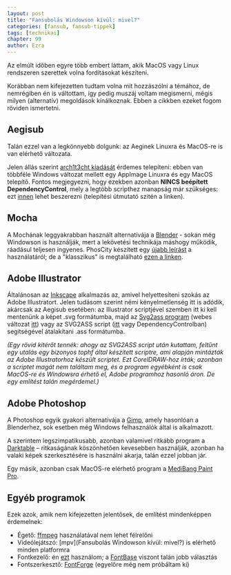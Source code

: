 ```yaml
---
layout: post
title: "Fansubolás Windowson kívül: mivel?"
categories: [fansub, fansub-tippek]
tags: [technikai]
chapter: 99
author: Ezra
---
```


Az elmúlt időben egyre több embert láttam, akik MacOS vagy Linux rendszeren szerettek volna fordításokat készíteni.


Korábban nem kifejezetten tudtam volna mit hozzászólni a témához, de nemrégiben én is váltottam, így pedig muszáj voltam megismerni, mégis milyen (alternatív) megoldások kínálkoznak. Ebben a cikkben ezeket fogom röviden ismertetni.


## Aegisub

Talán ezzel van a legkönnyebb dolgunk: az Aeginek Linuxra és MacOS-re is van elérhető változata.

Jelen állás szerint [arch1t3cht kiadását](https://github.com/arch1t3cht) érdemes telepíteni: ebben van többféle Windows változat mellett egy AppImage Linuxra és egy MacOS telepítő.
Fontos megjegyezni, hogy ezekben azonban **NINCS beépített DependencyControl**, mely a legtöbb scripthez manapság már szükséges: ezt [innen](https://github.com/TypesettingTools/DependencyControl) lehet beszerezni (telepítési útmutató szitén a linken).


## Mocha

A Mochának leggyakrabban használt alternatívája a [Blender](https://www.blender.org/) - sokan még Windowson is használják, mert a lekövetési technikája máshogy működik, ráadásul teljesen ingyenes.
PhosCity készített egy [újabb leírást](https://fansubbers.miraheze.org/wiki/User:PhosCity/Blender_Motion_Tracking_for_Fansubbing) a használatáról; de a "klasszikus" is megtalálható [ezen a linken](https://subarashii-no-fansub.github.io/Subbing-Tutorial/Tracking-Motion/).


## Adobe Illustrator

Általánosan az [Inkscape](https://inkscape.org/) alkalmazás az, amivel helyettesíteni szokás az Adobe Illustratort.
Jelen tudásom szerint némi kényelmetlenség itt is adódik, akárcsak az Aegisub esetében: az Illustrator scriptjével szemben itt ki kell mentenünk a képet .svg formátumba,
majd az [Svg2ass program](https://github.com/irrwahn/svg2ass) (webes változat [itt](https://qgustavor.github.io/svg2ass-gui/)) vagy az SVG2ASS script ([itt](https://phoscity.github.io/Aegisub-Scripts/svg2ass/) vagy DependencyControlban) segítségével átalakítani .ass formátumba.


*(Egy rövid kitérőt tennék: ahogy az SVG2ASS script után kutattam, feltűnt egy utalás egy bizonyos tophf által készített scriptre, ami alapján mintázták az Adobe Illustratorhoz készült scriptet.
Ezt CorelDRAW-hoz írták; azonban a scriptet magát nem találtam meg, és a program egyébként is csak MacOS-re és Windowsra érhető el, Adobe programhoz hasonló áron. De egy említést talán megérdemel.)*


## Adobe Photoshop

A Photoshop egyik gyakori alternatívája a [Gimp](https://www.gimp.org/), amely hasonlóan a Blenderhez, sok esetben még Windows felhasználók által is alkalmazott.


A szerintem legszimpatikusabb, azonban valamivel ritkább program a [Darktable](https://www.darktable.org/install/) – ritkaságának köszönhetően kevesebben használják, azonban ha valaki képek szerkesztésére is használni akarja, talán ezzel jobban jár.


Egy másik, azonban csak MacOS-re elérhető program a [MediBang Paint Pro](https://medibangpaint.com/en/app-download/).


## Egyéb programok

Ezek azok, amik nem kifejezetten jelentősek, de említést mindenképpen érdemelnek:

- Égető: [ffmpeg](https://ffmpeg.org/download.html) használatával nem lehet félrelőni
- Videólejátszó: [mpv](Fansubolás Windowson kívül: mivel?) is elérhető minden platformra
- Fontkezelő: én [ezt](https://github.com/FontManager/font-manager) használom; a [FontBase](https://fontba.se/) viszont talán jobb választás
- Fontszerkesztő: [FontForge](https://fontforge.org/en-US/downloads/) (egyelőre még nem próbáltam ki)
